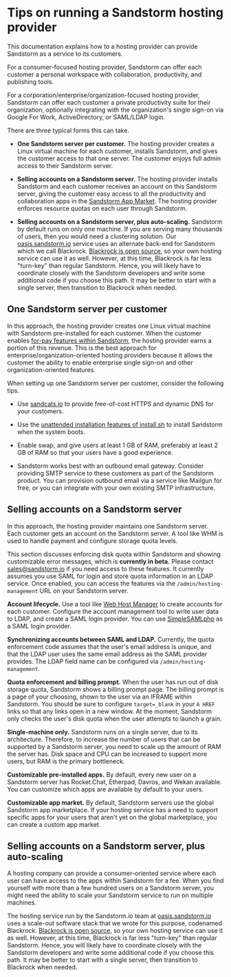 # Tips on running a Sandstorm hosting provider

This documentation explains how to a hosting provider can provide Sandstorm as a service to its
customers.

For a consumer-focused hosting provider, Sandstorm can offer each customer a personal workspace with
collaboration, productivity, and publishing tools.

For a corporation/enterprise/organization-focused hosting provider, Sandstorm can offer each
customer a private productivity suite for their organization, optionally integrating with the
organization's single sign-on via Google For Work, ActiveDirectory, or SAML/LDAP login.

There are three typical forms this can take.

- **One Sandstorm server per customer.** The hosting provider creates a Linux virtual machine for
  each customer, installs Sandstorm, and gives the customer access to that one server. The customer
  enjoys full admin access to their Sandstorm server.

- **Selling accounts on a Sandstorm server.** The hosting provider installs Sandstorm and each
  customer receives an account on this Sandstorm server, giving the customer easy access to all the
  productivity and collaboration apps in the [Sandstorm App Market](https://apps.sandstorm.io/).
  The hosting provider enforces resource quotas on each user through Sandstorm.

- **Selling accounts on a Sandstorm server, plus auto-scaling.** Sandstorm by default runs on only
  one machine. If you are serving many thousands of users, then you would need a clustering
  solution. Our [oasis.sandstorm.io](https://oasis.sandstorm.io/) service uses an alternate back-end
  for Sandstorm which we call Blackrock. [Blackrock is open source](https://github.com/sandstorm-io/blackrock),
  so your own hosting service can use it as well. However, at this time, Blackrock is far less
  "turn-key" than regular Sandstorm. Hence, you will likely have to coordinate closely with the
  Sandstorm developers and write some additional code if you choose this path. It may be better
  to start with a single server, then transition to Blackrock when needed.

## One Sandstorm server per customer

In this approach, the hosting provider creates one Linux virtual machine with Sandstorm
pre-installed for each customer.  When the customer enables [for-pay features within
Sandstorm](for-work.md), the hosting provider earns a portion of this revenue. This is the best
approach for enterprise/organization-oriented hosting providers because it allows the customer the
ability to enable enterprise single sign-on and other organization-oriented features.

When setting up one Sandstorm server per customer, consider the following tips.

- Use [sandcats.io](sandcats.md) to provide free-of-cost HTTPS and dynamic DNS for your customers.

- Use the [unattended installation features of
  install.sh](../install.md#option-5-integrating-with-configuration-management-systems-like-ansiblepuppet)
  to install Sandstorm when the system boots.

- Enable swap, and give users at least 1 GB of RAM, preferably at least 2 GB of RAM so that your
  users have a good experience.

- Sandstorm works best with an outbound email gateway. Consider providing SMTP service to these
  customers as part of the Sandstorm product. You can provision outbound email via a service like
  Mailgun for free, or you can integrate with your own existing SMTP infrastructure.

## Selling accounts on a Sandstorm server

In this approach, the hosting provider maintains one Sandstorm server. Each customer gets an account
on the Sandstorm server. A tool like WHM is used to handle payment and configure storage quota
levels.

This section discusses enforcing disk quota within Sandstorm and showing customizable error
messages, which is **currently in beta.** Please contact sales@sandstorm.io if you need access to
these features. It currently assumes you use SAML for login and store quota information in an LDAP
service. Once enabled, you can access the features via the `/admin/hosting-management` URL on your
Sandstorm server.

**Account lifecycle.** Use a tool like [Web Host
Manager](http://support.hostgator.com/articles/what-is-whm-web-host-manager) to create accounts for
each customer. Configure the account management tool to write user data to LDAP, and create a SAML
login provider. You can use [SimpleSAMLphp](https://simplesamlphp.org/) as a SAML login
provider.

**Synchronizing accounts between SAML and LDAP.** Currently, the quota enforcement code assumes that
the user's email address is unique, and that the LDAP user uses the same email address as the SAML
provider provides. The LDAP field name can be configured via `/admin/hosting-management`.

**Quota enforcement and billing prompt.** When the user has run out of disk storage quota, Sandstorm
shows a billing prompt page. The billing prompt is a page of your choosing, shown to
the user via an IFRAME within Sandstorm. You should be sure to configure `target=_blank` in your `A
HREF` links so that any links open in a new window. At the moment, Sandstorm only checks the user's
disk quota when the user attempts to launch a grain.

**Single-machine only.** Sandstorm runs on a single server, due to its architecture. Therefore, to
increase the number of users that can be supported by a Sandstorm server, you need to scale up the
amount of RAM the server has. Disk space and CPU can be increased to support more users, but RAM is
the primary bottleneck.

**Customizable pre-installed apps.** By default, every new user on a Sandstorm server has
Rocket.Chat, Etherpad, Davros, and Wekan available. You can customize which apps are available by
default to your users.

**Customizable app market.** By default, Sandstorm servers use the global Sandstorm app marketplace.
If your hosting service has a need to support specific apps for your users that aren't yet on the
global marketplace, you can create a custom app market.

## Selling accounts on a Sandstorm server, plus auto-scaling

A hosting company can provide a consumer-oriented service where each user can have access to the
apps within Sandstorm for a fee. When you find yourself with more than a few hundred users on a
Sandstorm server, you might need the ability to scale your Sandstorm service to run on multiple
machines.

The hosting service run by the Sandstorm.io team at
[oasis.sandstorm.io](https://oasis.sandstorm.io/) uses a scale-out software stack that we wrote for
this purpose, codenamed Blackrock. [Blackrock is open source](https://github.com/sandstorm-io/blackrock),
so your own hosting service can use it as well. However, at this time, Blackrock is far less
"turn-key" than regular Sandstorm. Hence, you will likely have to coordinate closely with the
Sandstorm developers and write some additional code if you choose this path. It may be better
to start with a single server, then transition to Blackrock when needed.
